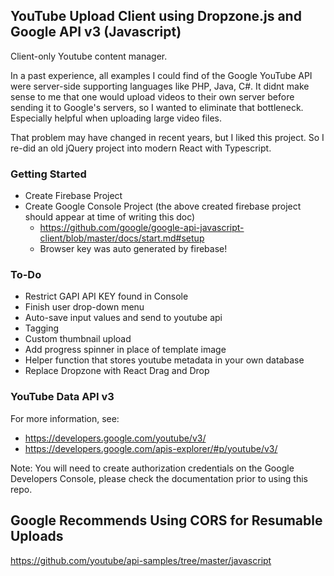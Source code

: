 ## YouTube Upload Client using Dropzone.js and Google API v3 (Javascript)
Client-only Youtube content manager.

In a past experience, all examples I could find of the Google YouTube API were server-side supporting languages like PHP, Java, C#.  It didnt make sense to me that one would upload videos to their own server before sending it to Google's servers, so I wanted to eliminate that bottleneck.  Especially helpful when uploading large video files.

That problem may have changed in recent years, but I liked this project. So I re-did an old jQuery project into modern React with Typescript.

### Getting Started
- Create Firebase Project
- Create Google Console Project (the above created firebase project should appear at time of writing this doc)
    - https://github.com/google/google-api-javascript-client/blob/master/docs/start.md#setup
    - Browser key was auto generated by firebase!


### To-Do 
- Restrict GAPI API KEY found in Console
- Finish user drop-down menu 
- Auto-save input values and send to youtube api
- Tagging
- Custom thumbnail upload
- Add progress spinner in place of template image
- Helper function that stores youtube metadata in your own database
- Replace Dropzone with React Drag and Drop

### YouTube Data API v3
For more information, see:
- https://developers.google.com/youtube/v3/
- https://developers.google.com/apis-explorer/#p/youtube/v3/

Note: You will need to create authorization credentials on the Google Developers Console, please check the documentation prior to using this repo.

## Google Recommends Using CORS for Resumable Uploads
https://github.com/youtube/api-samples/tree/master/javascript